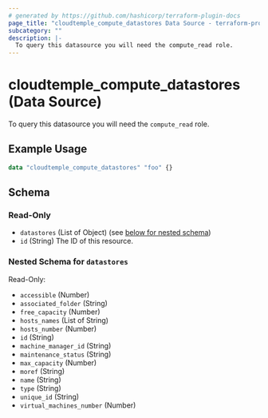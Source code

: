 ```yaml
---
# generated by https://github.com/hashicorp/terraform-plugin-docs
page_title: "cloudtemple_compute_datastores Data Source - terraform-provider-cloudtemple"
subcategory: ""
description: |-
  To query this datasource you will need the compute_read role.
---
```


# cloudtemple_compute_datastores (Data Source)

To query this datasource you will need the `compute_read` role.

## Example Usage

```terraform
data "cloudtemple_compute_datastores" "foo" {}
```

<!-- schema generated by tfplugindocs -->
## Schema

### Read-Only

- `datastores` (List of Object) (see [below for nested schema](#nestedatt--datastores))
- `id` (String) The ID of this resource.

<a id="nestedatt--datastores"></a>
### Nested Schema for `datastores`

Read-Only:

- `accessible` (Number)
- `associated_folder` (String)
- `free_capacity` (Number)
- `hosts_names` (List of String)
- `hosts_number` (Number)
- `id` (String)
- `machine_manager_id` (String)
- `maintenance_status` (String)
- `max_capacity` (Number)
- `moref` (String)
- `name` (String)
- `type` (String)
- `unique_id` (String)
- `virtual_machines_number` (Number)


